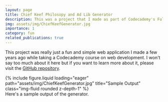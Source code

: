 ```yaml
---
layout: page
title: Chief Keef Philosopy and Ad Lib Generator
description: This was a project that I made as part of Codecademy's Full Stack Engineer Course
img: assets/img/ChiefKeefGenerator.jpg
importance: 1
category: fun
related_publications: true
---
```


This project was really just a fun and simple web application I made a few years ago while taking a Codecademy course on web development. I won't say too much about it here but if you want to learn more about it, please visit the [GitHub repository](https://github.com/crtoomey/philosopherQuotesAndSosaAdLibs).

<div class="row">
    <div class="col-sm mt-3 mt-md-0">
        {% include figure.liquid loading="eager" path="assets/img/ChiefKeefGenerator.jpg" title="Sample Output" class="img-fluid rounded z-depth-1" %}
    </div>
</div>
<div class="caption">
    Here's a sample output of the generator.
</div>
